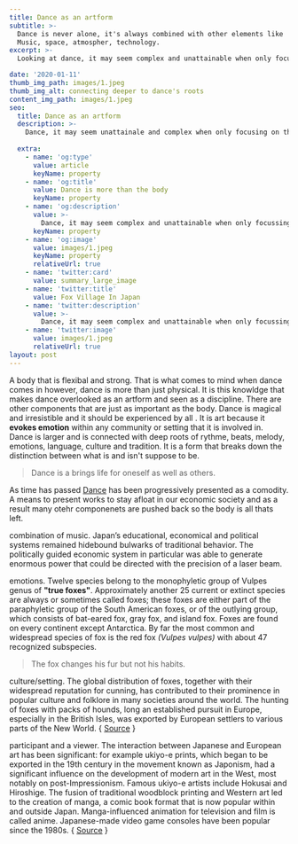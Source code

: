 ```yaml
---
title: Dance as an artform
subtitle: >-
  Dance is never alone, it's always combined with other elements like
  Music, space, atmospher, technology. 
excerpt: >-
  Looking at dance, it may seem complex and unattainable when only focussing on the body, but dance is so much more than a body. The body is a gateway that opens, intertwines and resonates between the internal and external being and surroundings.

date: '2020-01-11'
thumb_img_path: images/1.jpeg
thumb_img_alt: connecting deeper to dance's roots 
content_img_path: images/1.jpeg
seo:
  title: Dance as an artform 
  description: >-
    Dance, it may seem unattainale and complex when only focusing on the body.
    
  extra:
    - name: 'og:type'
      value: article
      keyName: property
    - name: 'og:title'
      value: Dance is more than the body
      keyName: property
    - name: 'og:description'
      value: >-
        Dance, it may seem complex and unattainable when only focussing on the body.
      keyName: property
    - name: 'og:image'
      value: images/1.jpeg
      keyName: property
      relativeUrl: true
    - name: 'twitter:card'
      value: summary_large_image
    - name: 'twitter:title'
      value: Fox Village In Japan
    - name: 'twitter:description'
      value: >-
        Dance, it may seem complex and unattainable when only focussing on the body.
    - name: 'twitter:image'
      value: images/1.jpeg
      relativeUrl: true
layout: post
---
```



A body that is flexibal and strong. That is what comes to mind when dance comes in however, dance is more than just physical. It is this knowldge that makes dance overlooked as an artform and seen as a discipline. There are other components that are just as important as the body. Dance is magical and irresistible and it should be experienced by all . It is art because it **evokes emotion** within any community or setting that it is involved in. Dance is larger and is connected with deep roots of rythme, beats, melody, emotions, language, culture and tradition. It is a form that breaks down the distinction between what is and isn't suppose to be.

> Dance is a brings life for oneself as well as others.

As time has passed <a title="Dance" href="https://en.wikipedia.org/wiki/Dance" target="_blank">Dance</a> has been progressively presented as a comodity. A means to present works to stay afloat in our economic society and as a result many otehr componenets are pushed back so the body is all thats left.

combination of music. Japan’s educational, economical and political systems remained hidebound bulwarks of traditional behavior. The politically guided economic system in particular was able to generate enormous power that could be directed with the precision of a laser beam.

emotions. Twelve species belong to the monophyletic group of Vulpes genus of **"true foxes"**. Approximately another 25 current or extinct species are always or sometimes called foxes; these foxes are either part of the paraphyletic group of the South American foxes, or of the outlying group, which consists of bat-eared fox, gray fox, and island fox. Foxes are found on every continent except Antarctica. By far the most common and widespread species of fox is the red fox *(Vulpes vulpes)* with about 47 recognized subspecies. 

> The fox changes his fur but not his habits.

culture/setting. The global distribution of foxes, together with their widespread reputation for cunning, has contributed to their prominence in popular culture and folklore in many societies around the world. The hunting of foxes with packs of hounds, long an established pursuit in Europe, especially in the British Isles, was exported by European settlers to various parts of the New World. { <a title="Fox" href="https://en.wikipedia.org/wiki/Fox" target="_blank">Source</a> }

participant and a viewer. 
The interaction between Japanese and European art has been significant: for example ukiyo-e prints, which began to be exported in the 19th century in the movement known as Japonism, had a significant influence on the development of modern art in the West, most notably on post-Impressionism. Famous ukiyo-e artists include Hokusai and Hiroshige. The fusion of traditional woodblock printing and Western art led to the creation of manga, a comic book format that is now popular within and outside Japan. Manga-influenced animation for television and film is called anime. Japanese-made video game consoles have been popular since the 1980s. { <a title="Ise Grand Shrine" href="http://en.wikipedia.org/wiki/Ise_Grand_Shrine" target="_blank">Source</a> }
